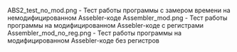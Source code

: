 ABS2_test_no_mod.png - Тест работы программы с замером времени на немодифицированном Assebler-коде
Assembler_mod.png - Тест работы программы на модифицированном Assebler-коде c регистрами
Assembler_mod_no_reg.png - Тест работы программы на модифицированном Assebler-коде без регистров
